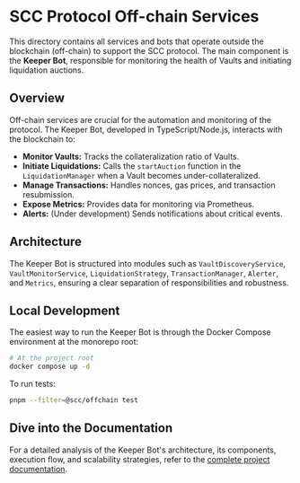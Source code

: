 # SCC Protocol Off-chain Services

This directory contains all services and bots that operate outside the blockchain (off-chain) to support the SCC protocol. The main component is the **Keeper Bot**, responsible for monitoring the health of Vaults and initiating liquidation auctions.

## Overview

Off-chain services are crucial for the automation and monitoring of the protocol. The Keeper Bot, developed in TypeScript/Node.js, interacts with the blockchain to:

*   **Monitor Vaults:** Tracks the collateralization ratio of Vaults.
*   **Initiate Liquidations:** Calls the `startAuction` function in the `LiquidationManager` when a Vault becomes under-collateralized.
*   **Manage Transactions:** Handles nonces, gas prices, and transaction resubmission.
*   **Expose Metrics:** Provides data for monitoring via Prometheus.
*   **Alerts:** (Under development) Sends notifications about critical events.

## Architecture

The Keeper Bot is structured into modules such as `VaultDiscoveryService`, `VaultMonitorService`, `LiquidationStrategy`, `TransactionManager`, `Alerter`, and `Metrics`, ensuring a clear separation of responsibilities and robustness.

## Local Development

The easiest way to run the Keeper Bot is through the Docker Compose environment at the monorepo root:

```bash
# At the project root
docker compose up -d
```

To run tests:

```bash
pnpm --filter=@scc/offchain test
```

## Dive into the Documentation

For a detailed analysis of the Keeper Bot's architecture, its components, execution flow, and scalability strategies, refer to the [complete project documentation](../docs/README.md).
